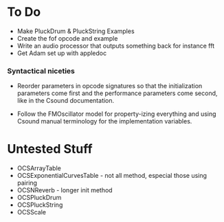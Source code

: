 To Do
=====
* Make PluckDrum & PluckString Examples
* Create the fof opcode and example
* Write an audio processor that outputs something back for instance fft
* Get Adam set up with appledoc

### Syntactical niceties

* Reorder parameters in opcode signatures so that the initialization parameters 
come first and the performance parameters come second, like in the Csound documentation.

* Follow the FMOscillator model for property-izing everything and using 
Csound manual terminology for the implementation variables.

Untested Stuff
==============
* OCSArrayTable
* OCSExponentialCurvesTable - not all method, especial those using pairing
* OCSNReverb - longer init method
* OCSPluckDrum
* OCSPluckString
* OCSScale